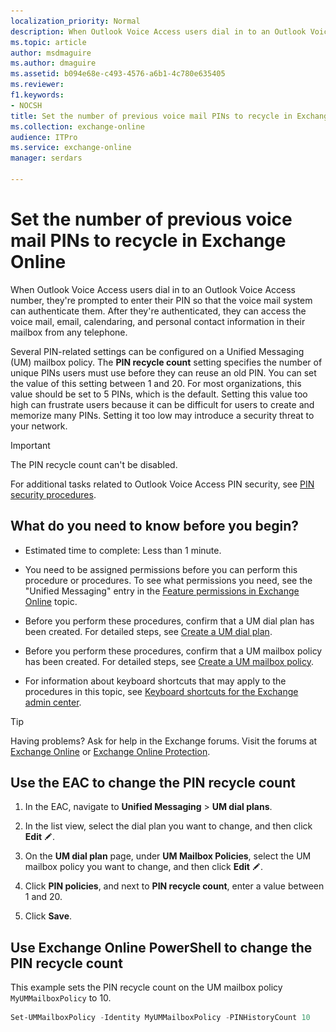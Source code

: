 ```yaml
---
localization_priority: Normal
description: When Outlook Voice Access users dial in to an Outlook Voice Access number, they're prompted to enter their PIN so that the voice mail system can authenticate them. After they're authenticated, they can access the voice mail, email, calendaring, and personal contact information in their mailbox from any telephone.
ms.topic: article
author: msdmaguire
ms.author: dmaguire
ms.assetid: b094e68e-c493-4576-a6b1-4c780e635405
ms.reviewer: 
f1.keywords:
- NOCSH
title: Set the number of previous voice mail PINs to recycle in Exchange Online
ms.collection: exchange-online
audience: ITPro
ms.service: exchange-online
manager: serdars

---
```


# Set the number of previous voice mail PINs to recycle in Exchange Online

When Outlook Voice Access users dial in to an Outlook Voice Access number, they're prompted to enter their PIN so that the voice mail system can authenticate them. After they're authenticated, they can access the voice mail, email, calendaring, and personal contact information in their mailbox from any telephone.

Several PIN-related settings can be configured on a Unified Messaging (UM) mailbox policy. The **PIN recycle count** setting specifies the number of unique PINs users must use before they can reuse an old PIN. You can set the value of this setting between 1 and 20. For most organizations, this value should be set to 5 PINs, which is the default. Setting this value too high can frustrate users because it can be difficult for users to create and memorize many PINs. Setting it too low may introduce a security threat to your network.

> [!IMPORTANT]
> The PIN recycle count can't be disabled.

For additional tasks related to Outlook Voice Access PIN security, see [PIN security procedures](pin-security-procedures.md).

## What do you need to know before you begin?

- Estimated time to complete: Less than 1 minute.

- You need to be assigned permissions before you can perform this procedure or procedures. To see what permissions you need, see the "Unified Messaging" entry in the [Feature permissions in Exchange Online](../../permissions-exo/feature-permissions.md) topic.

- Before you perform these procedures, confirm that a UM dial plan has been created. For detailed steps, see [Create a UM dial plan](../../voice-mail-unified-messaging/connect-voice-mail-system/create-um-dial-plan.md).

- Before you perform these procedures, confirm that a UM mailbox policy has been created. For detailed steps, see [Create a UM mailbox policy](../../voice-mail-unified-messaging/set-up-voice-mail/create-um-mailbox-policy.md).

- For information about keyboard shortcuts that may apply to the procedures in this topic, see [Keyboard shortcuts for the Exchange admin center](../../accessibility/keyboard-shortcuts-in-admin-center.md).

> [!TIP]
> Having problems? Ask for help in the Exchange forums. Visit the forums at [Exchange Online](https://go.microsoft.com/fwlink/p/?linkId=267542) or [Exchange Online Protection](https://go.microsoft.com/fwlink/p/?linkId=285351).

## Use the EAC to change the PIN recycle count

1. In the EAC, navigate to **Unified Messaging** \> **UM dial plans**.

2. In the list view, select the dial plan you want to change, and then click **Edit** ![Edit icon](../../media/ITPro_EAC_EditIcon.gif).

3. On the **UM dial plan** page, under **UM Mailbox Policies**, select the UM mailbox policy you want to change, and then click **Edit** ![Edit icon](../../media/ITPro_EAC_EditIcon.gif).

4. Click **PIN policies**, and next to **PIN recycle count**, enter a value between 1 and 20.

5. Click **Save**.

## Use Exchange Online PowerShell to change the PIN recycle count

This example sets the PIN recycle count on the UM mailbox policy `MyUMMailboxPolicy` to 10.

```PowerShell
Set-UMMailboxPolicy -Identity MyUMMailboxPolicy -PINHistoryCount 10
```
